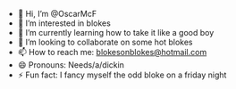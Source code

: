 - 👋 Hi, I’m @OscarMcF
- 👀 I’m interested in blokes
- 🌱 I’m currently learning how to take it like a good boy
- 💞️ I’m looking to collaborate on some hot blokes
- 📫 How to reach me: blokesonblokes@hotmail.com
- 😄 Pronouns: Needs/a/dickin
- ⚡ Fun fact: I fancy myself the odd bloke on a friday night

<!---
OscarMcF/OscarMcF is a ✨ special ✨ repository because its `README.md` (this file) appears on your GitHub profile.
You can click the Preview link to take a look at your changes.
--->
